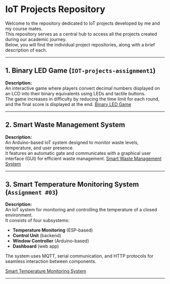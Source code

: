 # IoT Projects Repository

Welcome to the repository dedicated to IoT projects developed by me and my course mates.  
This repository serves as a central hub to access all the projects created during our academic journey.  
Below, you will find the individual project repositories, along with a brief description of each.

---

## 1. Binary LED Game (`IOT-projects-assignment1`)

**Description:**  
An interactive game where players convert decimal numbers displayed on an LCD into their binary equivalents using LEDs and tactile buttons.  
The game increases in difficulty by reducing the time limit for each round, and the final score is displayed at the end.
[Binary LED Game](https://github.com/robertop03/Progetto1IoT)

---

## 2. Smart Waste Management System

**Description:**  
An Arduino-based IoT system designed to monitor waste levels, temperature, and user presence.  
It features an automatic gate and communicates with a graphical user interface (GUI) for efficient waste management.
 [Smart Waste Management System](https://github.com/mamax2/Progetto2IoT)

---

## 3. Smart Temperature Monitoring System (`Assignment #03`)

**Description:**  
An IoT system for monitoring and controlling the temperature of a closed environment.  
It consists of four subsystems:
- **Temperature Monitoring** (ESP-based)
- **Control Unit** (backend)
- **Window Controller** (Arduino-based)
- **Dashboard** (web app)

The system uses MQTT, serial communication, and HTTP protocols for seamless interaction between components.

[Smart Temperature Monitoring System](https://github.com/Rusce/ProgettoIoT3)

---
